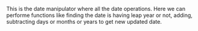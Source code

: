 This is the date manipulator where all the date operations.
Here we can performe functions  like finding the date is having leap year or not, adding, subtracting days or months or years to get new updated date.
